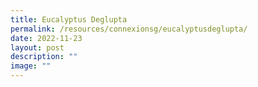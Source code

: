 ```yaml
---
title: Eucalyptus Deglupta
permalink: /resources/connexionsg/eucalyptusdeglupta/
date: 2022-11-23
layout: post
description: ""
image: ""
---
```

